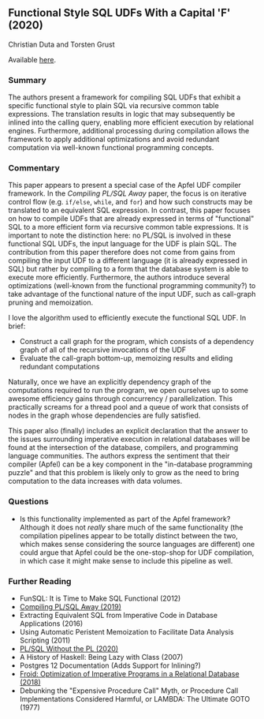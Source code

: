## Functional Style SQL UDFs With a Capital 'F' (2020)

Christian Duta and Torsten Grust

Available [here](https://db.inf.uni-tuebingen.de/staticfiles/publications/functional-style-UDFs.pdf).

### Summary

The authors present a framework for compiling SQL UDFs that exhibit a specific functional style to plain SQL via recursive common table expressions. The translation results in logic that may subsequently be inlined into the calling query, enabling more efficient execution by relational engines. Furthermore, additional processing during compilation allows the framework to apply additional optimizations and avoid redundant computation via well-known functional programming concepts.

### Commentary

This paper appears to present a special case of the Apfel UDF compiler framework. In the _Compiling PL/SQL Away_ paper, the focus is on iterative control flow (e.g. `if/else`, `while`, and `for`) and how such constructs may be translated to an equivalent SQL expression. In contrast, this paper focuses on how to compile UDFs that are already expressed in terms of "functional" SQL to a more efficient form via recursive common table expressions. It is important to note the distinction here: no PL/SQL is involved in these functional SQL UDFs, the input language for the UDF is plain SQL. The contribution from this paper therefore does not come from gains from compiling the input UDF to a different language (it is already expressed in SQL) but rather by compiling to a form that the database system is able to execute more efficiently. Furthermore, the authors introduce several optimizations (well-known from the functional programming community?) to take advantage of the functional nature of the input UDF, such as call-graph pruning and memoization.

I love the algorithm used to efficiently execute the functional SQL UDF. In brief:
- Construct a call graph for the program, which consists of a dependency graph of all of the recursive invocations of the UDF
- Evaluate the call-graph bottom-up, memoizing results and eliding redundant computations

Naturally, once we have an explicitly dependency graph of the computations required to run the program, we open ourselves up to some awesome efficiency gains through concurrency / parallelization. This practically screams for a thread pool and a queue of work that consists of nodes in the graph whose dependencies are fully satisfied.

This paper also (finally) includes an explicit declaration that the answer to the issues surrounding imperative execution in relational databases will be found at the intersection of the database, compilers, and programming language communities. The authors express the sentiment that their compiler (Apfel) can be a key component in the "in-database programming puzzle" and that this problem is likely only to grow as the need to bring computation to the data increases with data volumes.

### Questions

- Is this functionality implemented as part of the Apfel framework? Although it does not _really_ share much of the same functionality (the compilation pipelines appear to be totally distinct between the two, which makes sense considering the source languages are different) one could argue that Apfel could be the one-stop-shop for UDF compilation, in which case it might make sense to include this pipeline as well.

### Further Reading

- FunSQL: It is Time to Make SQL Functional (2012)
- [Compiling PL/SQL Away (2019)](CompilingPLSQLAway.md)
- Extracting Equivalent SQL from Imperative Code in Database Applications (2016)
- Using Automatic Peristent Memoization to Facilitate Data Analysis Scripting (2011)
- [PL/SQL Without the PL (2020)](PLSQLWithoutThePL.md)
- A History of Haskell: Being Lazy with Class (2007)
- Postgres 12 Documentation (Adds Support for Inlining?)
- [Froid: Optimization of Imperative Programs in a Relational Database (2018)](FroidImperativeProgramsRelationalDB.md)
- Debunking the "Expensive Procedure Call" Myth, or Procedure Call Implementations Considered Harmful, or LAMBDA: The Ultimate GOTO (1977)

